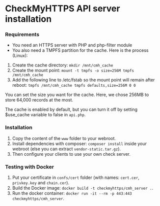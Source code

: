 # CheckMyHTTPS API server installation

### Requirements
* You need an HTTPS server with PHP and php-filter module
* You also need a TMPFS partition for the cache. Here is the process (Linux):
1. Create the cache directory: `mkdir /mnt/cmh_cache`
2. Create the mount point: `mount -t tmpfs -o size=256M tmpfs /mnt/cmh_cache`
3. Add the following line to /etc/fstab so the mount point will remain after reboot: `tmpfs /mnt/cmh_cache tmpfs defaults,size=256M 0 0`

You can set the size you want for the cache. Here, we chose 256MB to store 64,000 records at the most.

The cache is enabled by default, but you can turn it off by setting $use_cache variable to false in `api.php`.

### Installation

1. Copy the content of the `www` folder to your webroot.
2. Install dependencies with composer: `composer install` inside your webroot (else you can extract `vendor-static.tar.gz`).
3. Then configure your clients to use your own check server.

### Testing with Docker

1. Put your certificate in `confs/cert` folder (with names: `cert.cer`, `privkey.key` and `chain.cer`).
2. Build the Docker image: `docker build -t checkmyhttps/cmh_server .`.
3. Run the docker container: `docker run -it --rm -p 443:443 checkmyhttps/cmh_server`.
